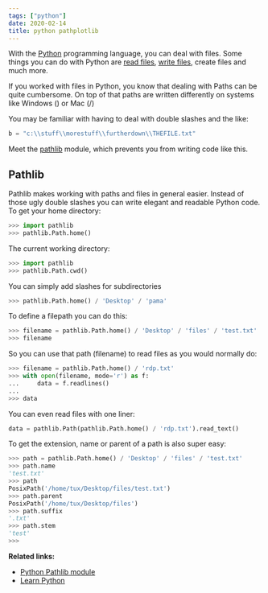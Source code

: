 ```yaml
---
tags: ["python"]
date: 2020-02-14
title: python pathplotlib
---
```

With the <a href="https://python.org">Python</a> programming language, you can deal with files. Some things you can do with Python are <a href="https://pythonbasics.org/read-file/">read files</a>, <a href="https://pythonbasics.org/write-file/">write files</a>, create files and much more. 

If you worked with files in Python, you know that dealing with Paths can be quite cumbersome. On top of that paths are written differently on systems like Windows (\) or Mac (/)

You may be familiar with having to deal with double slashes and the like:

```python
b = "c:\\stuff\\morestuff\\furtherdown\\THEFILE.txt"
```

Meet the <a href="https://docs.python.org/3/library/pathlib.html">pathlib</a> module, which prevents you from writing code like this.

## Pathlib

Pathlib makes working with paths and files in general easier. Instead of those ugly double slashes you can write elegant and readable Python code. 
To get your home directory:

```python
>>> import pathlib
>>> pathlib.Path.home()
```

The current working directory:

```python
>>> import pathlib
>>> pathlib.Path.cwd()
```

You can simply add slashes for subdirectories

```python
>>> pathlib.Path.home() / 'Desktop' / 'pama'
```

To define a filepath you can do this:

```python
>>> filename = pathlib.Path.home() / 'Desktop' / 'files' / 'test.txt'
>>> filename
```

So you can use that path (filename) to read files as you would normally do:

```python
>>> filename = pathlib.Path.home() / 'rdp.txt'
>>> with open(filename, mode='r') as f:
...     data = f.readlines()
... 
>>> data
```

You can even read files with one liner:

```python
data = pathlib.Path(pathlib.Path.home() / 'rdp.txt').read_text()
```

To get the extension, name or parent of a path is also super easy:

```python
>>> path = pathlib.Path.home() / 'Desktop' / 'files' / 'test.txt'
>>> path.name
'test.txt'
>>> path
PosixPath('/home/tux/Desktop/files/test.txt')
>>> path.parent
PosixPath('/home/tux/Desktop/files')
>>> path.suffix
'.txt'
>>> path.stem
'test'
>>>
```

**Related links:**
* <a href="https://docs.python.org/3/library/pathlib.html">Python Pathlib module</a>
* <a href="https://pythonbasics.org/">Learn Python</a>
